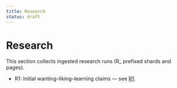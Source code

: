 ```yaml
---
title: Research
status: draft
---
```


# Research

This section collects ingested research runs (R_ prefixed shards and pages).

- R1: Initial wanting–liking–learning claims — see [R1](R1.md).


<!-- navigation: the site will include these pages via mkdocs.yml -->
